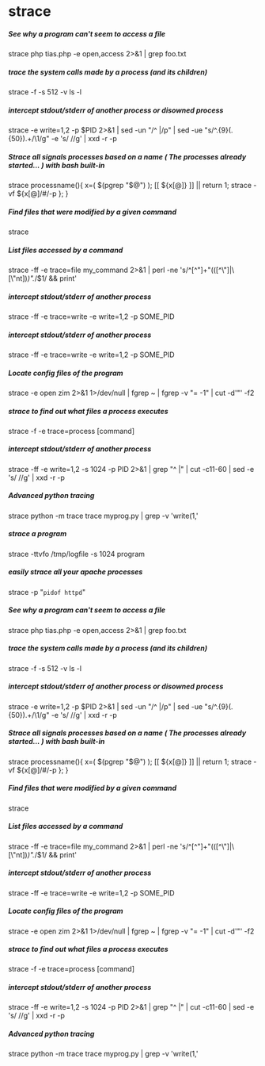 # strace

##### See why a program can't seem to access a file

   strace  php tias.php -e open,access 2>&1 | grep foo.txt

##### trace the system calls made by a process (and its children)

   strace  -f -s 512 -v ls -l

##### intercept stdout/stderr of another process or disowned process

   strace  -e write=1,2 -p $PID 2>&1 | sed -un "/^ |/p" | sed -ue "s/^.\{9\}\(.\{50\}\).\+/\1/g" -e 's/ //g' | xxd -r -p

##### Strace all signals processes based on a name ( The processes already started... ) with bash built-in

   strace processname(){ x=( $(pgrep "$@") ); [[ ${x[@]} ]] || return 1; strace -vf ${x[@]/#/-p }; }

##### Find files that were modified by a given command

   strace  <name of the program>

##### List files accessed by a command

   strace  -ff -e trace=file my_command 2>&1 | perl -ne 's/^[^"]+"(([^\\"]|\\[\\"nt])*)".*/$1/ && print'

##### intercept stdout/stderr of another process

   strace  -ff -e trace=write -e write=1,2 -p SOME_PID

##### intercept stdout/stderr of another process

   strace  -ff -e trace=write -e write=1,2 -p SOME_PID

##### Locate config files of the program

   strace  -e open zim 2>&1 1>/dev/null | fgrep ~ | fgrep -v "= -1" | cut -d'"' -f2

##### strace to find out what files a process executes

   strace  -f -e trace=process [command]

##### intercept stdout/stderr of another process

   strace  -ff -e write=1,2 -s 1024 -p PID  2>&1 | grep "^ |" | cut -c11-60 | sed -e 's/ //g' | xxd -r -p

##### Advanced python tracing

   strace  python -m trace trace myprog.py | grep -v 'write(1,'

##### strace a program

   strace  -ttvfo /tmp/logfile -s 1024 program

##### easily strace all your apache processes

   strace  -p "`pidof httpd`"

##### See why a program can't seem to access a file

   strace  php tias.php -e open,access 2>&1 | grep foo.txt

##### trace the system calls made by a process (and its children)

   strace  -f -s 512 -v ls -l

##### intercept stdout/stderr of another process or disowned process

   strace  -e write=1,2 -p $PID 2>&1 | sed -un "/^ |/p" | sed -ue "s/^.\{9\}\(.\{50\}\).\+/\1/g" -e 's/ //g' | xxd -r -p

##### Strace all signals processes based on a name ( The processes already started... ) with bash built-in

   strace processname(){ x=( $(pgrep "$@") ); [[ ${x[@]} ]] || return 1; strace -vf ${x[@]/#/-p }; }

##### Find files that were modified by a given command

   strace  <name of the program>

##### List files accessed by a command

   strace  -ff -e trace=file my_command 2>&1 | perl -ne 's/^[^"]+"(([^\\"]|\\[\\"nt])*)".*/$1/ && print'

##### intercept stdout/stderr of another process

   strace  -ff -e trace=write -e write=1,2 -p SOME_PID

##### Locate config files of the program

   strace  -e open zim 2>&1 1>/dev/null | fgrep ~ | fgrep -v "= -1" | cut -d'"' -f2

##### strace to find out what files a process executes

   strace  -f -e trace=process [command]

##### intercept stdout/stderr of another process

   strace  -ff -e write=1,2 -s 1024 -p PID  2>&1 | grep "^ |" | cut -c11-60 | sed -e 's/ //g' | xxd -r -p

##### Advanced python tracing

   strace  python -m trace trace myprog.py | grep -v 'write(1,'
